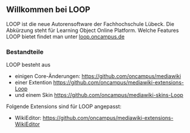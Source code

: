 ## Willkommen bei LOOP

LOOP ist die neue Autorensoftware der Fachhochschule Lübeck. Die Abkürzung steht für Learning Object Online Platform. 
Welche Features LOOP bietet findet man unter [loop.oncampus.de](https://loop.oncampus.de)

### Bestandteile

LOOP besteht aus
- einigen Core-Änderungen: https://github.com/oncampus/mediawiki
- einer Extention https://github.com/oncampus/mediawiki-extensions-Loop
- und einem Skin https://github.com/oncampus/mediawiki-skins-Loop

Folgende Extensions sind für LOOP angepasst:
- WikiEditor: https://github.com/oncampus/mediawiki-extensions-WikiEditor
